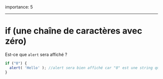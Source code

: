 importance: 5

---

# if (une chaîne de caractères avec zéro)

Est-ce que `alert` sera affiché ?

```js
if ("0") {
  alert( 'Hello' ); //alert sera bien affiché car "0" est une string qui n'est pas vide
}
```

